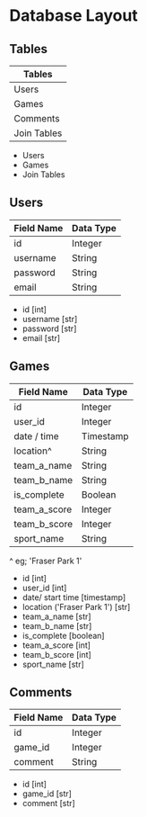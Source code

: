 # Database Layout

## Tables

| Tables      |
|-------------|
| Users       |
| Games       |
| Comments    |
| Join Tables |

- Users
- Games
- Join Tables

## Users

| Field Name | Data Type|
| -----------|----------|
| id         | Integer  |
| username   | String   |
| password   | String   |
| email      | String   |

- id [int]
- username [str]
- password [str]
- email [str]

## Games

| Field Name   | Data Type |
|--------------|-----------|
| id           | Integer   |
| user_id      | Integer   |
| date / time  | Timestamp |
| location^    | String    |
| team_a_name  | String    |
| team_b_name  | String    |
| is_complete  | Boolean   |
| team_a_score | Integer   |
| team_b_score | Integer   |
| sport_name   | String    |

^ eg; 'Fraser Park 1'

- id [int]
- user_id [int]
- date/ start time [timestamp]
- location ('Fraser Park 1') [str]
- team_a_name [str]
- team_b_name [str]
- is_complete [boolean]
- team_a_score [int]
- team_b_score [int]
- sport_name [str]

## Comments

| Field Name | Data Type |
|------------|-----------|
| id         | Integer   |
| game_id    | Integer   |
| comment    | String    |

- id [int]
- game_id [str]
- comment [str]
